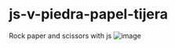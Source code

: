 # js-v-piedra-papel-tijera
Rock paper and scissors with js 
![image](https://github.com/abaduna/js-v-piedra-papel-tijera/assets/64230830/b3efca33-a71d-428c-b38f-f4e63bb7dad2)
